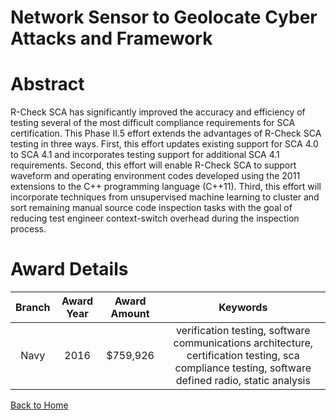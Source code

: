 
Network Sensor to Geolocate Cyber Attacks and Framework
=======================================================

# Abstract


R-Check SCA has significantly improved the accuracy and efficiency of testing several of the most difficult compliance requirements for SCA certification. This Phase II.5 effort extends the advantages of R-Check SCA testing in three ways. First, this effort updates existing support for SCA 4.0 to SCA 4.1 and incorporates testing support for additional SCA 4.1 requirements. Second, this effort will enable R-Check SCA to support waveform and operating environment codes developed using the 2011 extensions to the C++ programming language (C++11). Third, this effort will incorporate techniques from unsupervised machine learning to cluster and sort remaining manual source code inspection tasks with the goal of reducing test engineer context-switch overhead during the inspection process.  

# Award Details

|Branch|Award Year|Award Amount|Keywords|
| :---: | :---: | :---: | :---: |
|Navy|2016|$759,926|verification testing, software communications architecture, certification testing, sca compliance testing, software defined radio, static analysis|
  
  


[Back to Home](https://github.com/chrischow/dod_sbir_awards#1897)